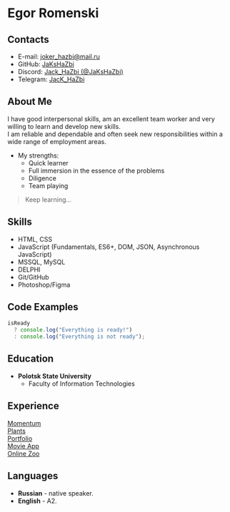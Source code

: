 # Egor Romenski

## Contacts

- E-mail: <joker_hazbi@mail.ru>
- GitHub: [JaKsHaZbi](https://github.com/JaKsHaZbi/)
- Discord: [Jack_HaZbi (@JaKsHaZbi)](https://discordapp.com/users/332160410859995137)
- Telegram: [JacK_HaZbi](https://t.me/JacK_HaZbi)

## About Me

I have good interpersonal skills, am an excellent team worker and very willing to learn and develop new skills.\
I am reliable and dependable and often seek new responsibilities within a wide range of employment areas.

- My strengths:
  - Quick learner
  - Full immersion in the essence of the problems
  - Diligence
  - Team playing

> Keep learning…

## Skills

- HTML, CSS
- JavaScript (Fundamentals, ES6+, DOM, JSON, Asynchronous JavaScript)
- MSSQL, MySQL
- DELPHI
- Git/GitHub
- Photoshop/Figma

## Code Examples

```javascript
isReady
  ? console.log("Everything is ready!")
  : console.log("Everything is not ready");
```

## Education

- **Polotsk State University**
  - Faculty of Information Technologies

## Experience

[Momentum](https://momentum-jakshazbi.netlify.app/) \
[Plants](https://rolling-scopes-school.github.io/jakshazbi-JSFEPRESCHOOL2022Q4/plants/) \
[Portfolio](https://rolling-scopes-school.github.io/jakshazbi-JSFEPRESCHOOL/portfolio/) \
[Movie App](https://rolling-scopes-school.github.io/jakshazbi-JSFEPRESCHOOL/movie-app/) \
[Online Zoo](https://rolling-scopes-school.github.io/jakshazbi-JSFE2022Q3/online-zoo/pages/main/)

## Languages

- **Russian** - native speaker.
- **English** - A2.
